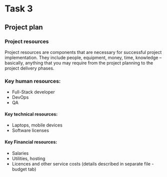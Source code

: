 # Task 3
## Project plan

### Project resources

Project resources are components that are necessary for successful project implementation.
They include people, equipment, money, time, knowledge – basically, anything that you may require from the project planning to the project delivery phases.

### Key human resources:
* Full-Stack developer
* DevOps
* QA

#### Key technical resources:
* Laptops, mobile devices
* Software licenses

#### Key Financial resources:
* Salaries
* Utilities, hosting
* Licences and other service costs
(details described in separate file - budget tab)
